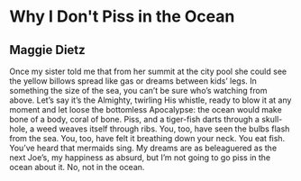 # Why I Don't Piss in the Ocean
## Maggie Dietz
Once my sister told me that from her summit at the city
pool she could see the yellow billows spread like gas
or dreams between kids’ legs. In something the size of the sea,
you can’t be sure who’s watching from above. Let’s say
it’s the Almighty, twirling His whistle, ready to blow it
at any moment and let loose the bottomless Apocalypse:
the ocean would make bone of a body, coral of bone.
Piss, and a tiger-fish darts through a skull-hole, a weed
weaves itself through ribs. You, too, have seen
the bulbs flash from the sea. You, too, have felt
it breathing down your neck. You eat fish. You’ve heard
that mermaids sing. My dreams are as beleaguered as the next
Joe’s, my happiness as absurd, but I’m not going to go
piss in the ocean about it. No, not in the ocean.